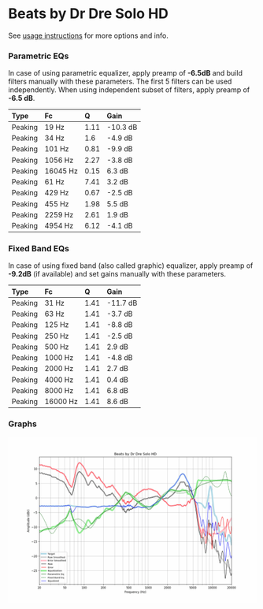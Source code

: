 # Beats by Dr Dre Solo HD
See [usage instructions](https://github.com/jaakkopasanen/AutoEq#usage) for more options and info.

### Parametric EQs
In case of using parametric equalizer, apply preamp of **-6.5dB** and build filters manually
with these parameters. The first 5 filters can be used independently.
When using independent subset of filters, apply preamp of **-6.5 dB**.

| Type    | Fc       |    Q | Gain     |
|:--------|:---------|:-----|:---------|
| Peaking | 19 Hz    | 1.11 | -10.3 dB |
| Peaking | 34 Hz    | 1.6  | -4.9 dB  |
| Peaking | 101 Hz   | 0.81 | -9.9 dB  |
| Peaking | 1056 Hz  | 2.27 | -3.8 dB  |
| Peaking | 16045 Hz | 0.15 | 6.3 dB   |
| Peaking | 61 Hz    | 7.41 | 3.2 dB   |
| Peaking | 429 Hz   | 0.67 | -2.5 dB  |
| Peaking | 455 Hz   | 1.98 | 5.5 dB   |
| Peaking | 2259 Hz  | 2.61 | 1.9 dB   |
| Peaking | 4954 Hz  | 6.12 | -4.1 dB  |

### Fixed Band EQs
In case of using fixed band (also called graphic) equalizer, apply preamp of **-9.2dB**
(if available) and set gains manually with these parameters.

| Type    | Fc       |    Q | Gain     |
|:--------|:---------|:-----|:---------|
| Peaking | 31 Hz    | 1.41 | -11.7 dB |
| Peaking | 63 Hz    | 1.41 | -3.7 dB  |
| Peaking | 125 Hz   | 1.41 | -8.8 dB  |
| Peaking | 250 Hz   | 1.41 | -2.5 dB  |
| Peaking | 500 Hz   | 1.41 | 2.9 dB   |
| Peaking | 1000 Hz  | 1.41 | -4.8 dB  |
| Peaking | 2000 Hz  | 1.41 | 2.7 dB   |
| Peaking | 4000 Hz  | 1.41 | 0.4 dB   |
| Peaking | 8000 Hz  | 1.41 | 6.8 dB   |
| Peaking | 16000 Hz | 1.41 | 8.6 dB   |

### Graphs
![](./Beats%20by%20Dr%20Dre%20Solo%20HD.png)